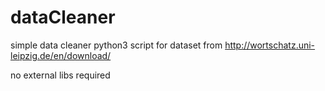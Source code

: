 # dataCleaner
simple data cleaner python3 script for  dataset from http://wortschatz.uni-leipzig.de/en/download/

no external libs required
